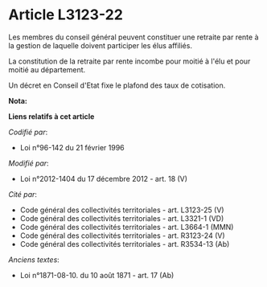 # Article L3123-22

Les membres du conseil général             peuvent constituer une retraite par rente à la gestion de laquelle doivent
participer les élus affiliés. 

La constitution de la retraite par rente incombe pour moitié à l'élu et pour moitié au département. 

Un décret en Conseil d'Etat fixe le plafond des taux de cotisation.

**Nota:**



**Liens relatifs à cet article**

_Codifié par_:

  - Loi n°96-142 du 21 février 1996

_Modifié par_:

  - Loi n°2012-1404 du 17 décembre 2012 - art. 18 (V)

_Cité par_:

  - Code général des collectivités territoriales - art. L3123-25 (V)
  - Code général des collectivités territoriales - art. L3321-1 (VD)
  - Code général des collectivités territoriales - art. L3664-1 (MMN)
  - Code général des collectivités territoriales - art. R3123-24 (V)
  - Code général des collectivités territoriales - art. R3534-13 (Ab)

_Anciens textes_:

  - Loi n°1871-08-10. du 10 août 1871 - art. 17 (Ab)
